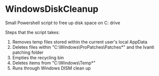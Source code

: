 # WindowsDiskCleanup
Small Powershell script to free up disk space on C: drive

Steps that the script takes:

1. Removes temp files stored within the current user's local AppData
2. Deletes files within "C:\Windows\ProPatches\Patches\*" and the Ivanti patching folder
3. Empties the recycling bin
4. Deletes items from "C:\Windows\Temp\*"
5. Runs through Windows DISM clean up

